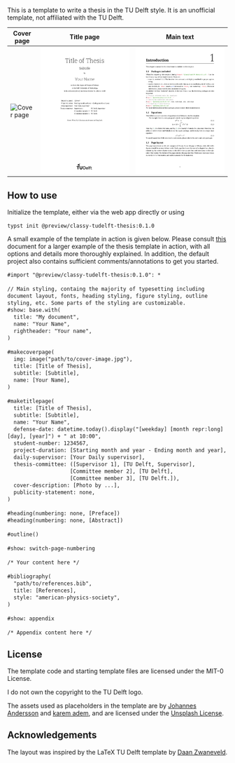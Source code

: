 

This is a template to write a thesis in the TU Delft style. It is an unofficial template, not affiliated with the TU Delft.

| Cover page               | Title page               | Main text                |
|--------------------------|--------------------------|--------------------------|
| ![Cover page](https://raw.githubusercontent.com/Vector04/tudelft-thesis-template/refs/heads/master/docs/example-p1.png) | ![Title Page](https://raw.githubusercontent.com/Vector04/tudelft-thesis-template/refs/heads/master/docs/example-p2.png) | ![Main Text Page](https://raw.githubusercontent.com/Vector04/tudelft-thesis-template/refs/heads/master/docs/example-p6.png) |

## How to use
Initialize the template, either via the web app directly or using

```
typst init @preview/classy-tudelft-thesis:0.1.0
```
A small example of the template in action is given below. Please consult [this](https://github.com/Vector04/tudelft-thesis-template/blob/master/docs/Manual.pdf) document for a larger example of the thesis template in action, with all options and details more thoroughly explained. In addition, the default project also contains sufficient comments/annotations to get you started.
```typst
#import "@preview/classy-tudelft-thesis:0.1.0": *

// Main styling, containg the majority of typesetting including document layout, fonts, heading styling, figure styling, outline styling, etc. Some parts of the styling are customizable.
#show: base.with(
  title: "My document",
  name: "Your Name",
  rightheader: "Your name",
)

#makecoverpage(
  img: image("path/to/cover-image.jpg"),
  title: [Title of Thesis],
  subtitle: [Subtitle],
  name: [Your Name],
)

#maketitlepage(
  title: [Title of Thesis],
  subtitle: [Subtitle],
  name: "Your Name",
  defense-date: datetime.today().display("[weekday] [month repr:long] [day], [year]") + " at 10:00",
  student-number: 1234567,
  project-duration: [Starting month and year - Ending month and year],
  daily-supervisor: [Your Daily supervisor],
  thesis-committee: ([Supervisor 1], [TU Delft, Supervisor],
                    [Committee member 2], [TU Delft],
                    [Committee member 3], [TU Delft.]),
  cover-description: [Photo by ...],
  publicity-statement: none,
)

#heading(numbering: none, [Preface])
#heading(numbering: none, [Abstract])

#outline()

#show: switch-page-numbering

/* Your content here */

#bibliography(
  "path/to/references.bib",
  title: [References],
  style: "american-physics-society",
)

#show: appendix

/* Appendix content here */
```

## License

The template code and starting template files are licensed under the MIT-0 License. 

I do not own the copyright to the TU Delft logo. 

The assets used as placeholders in the template are by [Johannes Andersson](https://unsplash.com/@thejoltjoker?utm_content=creditCopyText&utm_medium=referral&utm_source=unsplash) and [karem adem](https://unsplash.com/@fezeikahapra?utm_content=creditCopyText&utm_medium=referral&utm_source=unsplash), and are licensed under the [Unsplash License](https://unsplash.com/license).

## Acknowledgements 

The layout was inspired by the LaTeX TU Delft template by [Daan Zwaneveld](https://github.com/dzwaneveld/tudelft-report-thesis-template).
